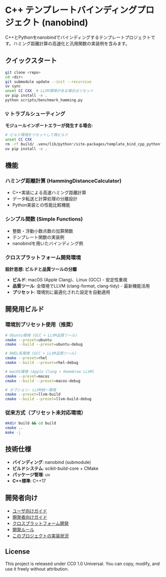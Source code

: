 # C++ テンプレートバインディングプロジェクト (nanobind)

C++とPythonをnanobindでバインディングするテンプレートプロジェクトです。ハミング距離計算の高速化と汎用関数の実装例を含みます。

## クイックスタート

```bash
git clone <repo>
cd <dir>
git submodule update --init --recursive
uv sync
unset CC CXX  # LLVM環境がある場合はリセット
uv pip install -e .
python scripts/benchmark_hamming.py
```

### 💡 トラブルシューティング

**モジュールインポートエラーが発生する場合:**
```bash
# ビルド環境をリセットして再ビルド
unset CC CXX
rm -rf build/ .venv/lib/python*/site-packages/template_bind_cpp_python*
uv pip install -e .
```

## 機能

### ハミング距離計算 (HammingDistanceCalculator)
- C++実装による高速ハミング距離計算
- データ転送と計算処理の分離設計
- Python実装との性能比較機能

### シンプル関数 (Simple Functions)
- 整数・浮動小数点数の加算関数
- テンプレート関数の実装例
- nanobindを用いたバインディング例

### クロスプラットフォーム開発環境

**設計思想: ビルドと品質ツールの分離**
- **ビルド**: macOS (Apple Clang)、Linux (GCC) - 安定性重視
- **品質ツール**: 全環境でLLVM (clang-format, clang-tidy) - 最新機能活用
- **プリセット**: 環境別に最適化された設定を自動適用

## 開発用ビルド

### 環境別プリセット使用（推奨）

```bash
# Ubuntu環境 (GCC + LLVM品質ツール)
cmake --preset=ubuntu
cmake --build --preset=ubuntu-debug

# RHEL系環境 (GCC + LLVM品質ツール)
cmake --preset=rhel
cmake --build --preset=rhel-debug

# macOS環境 (Apple Clang + Homebrew LLVM)
cmake --preset=macos
cmake --build --preset=macos-debug

# オプション: LLVM統一環境
cmake --preset=llvm-build
cmake --build --preset=llvm-build-debug
```

### 従来方式（プリセット未対応環境）

```bash
mkdir build && cd build
cmake ..
make -j
```

## 技術仕様

- **バインディング**: nanobind (submodule)
- **ビルドシステム**: scikit-build-core + CMake
- **パッケージ管理**: uv
- **C++標準**: C++17

## 開発者向け

- [ユーザ向けガイド](docs/user-guide.md)
- [開発者向けガイド](docs/developer-guide.md)
- [クロスプラットフォーム開発](docs/cross-platform.md)
- [開発ルール](docs/development-rules.md)
- [このプロジェクトの実装状況](docs/implementation-status.md)

## License

This project is released under CC0 1.0 Universal.
You can copy, modify, and use it freely without attribution.
